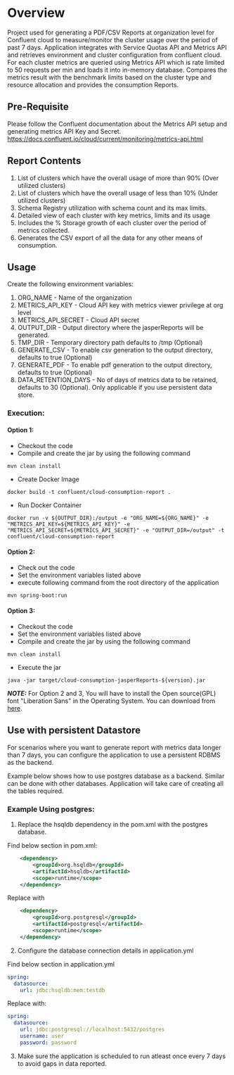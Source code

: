 # Overview

Project used for generating a PDF/CSV Reports at organization level for Confluent cloud to measure/monitor the cluster
usage over the period of past 7 days.
Application integrates with Service Quotas API and Metrics API and retrieves environment and cluster configuration from
confluent cloud.
For each cluster metrics are queried using Metrics API which is rate limited to 50 requests per min and loads it into
in-memory database.
Compares the metrics result with the benchmark limits based on the cluster type and resource allocation and provides the
consumption Reports.

## Pre-Requisite

Please follow the Confluent documentation about the Metrics API setup and generating metrics API Key and Secret.  https://docs.confluent.io/cloud/current/monitoring/metrics-api.html


## Report Contents

1. List of clusters which have the overall usage of more than 90% (Over utilized clusters)
2. List of clusters which have the overall usage of less than 10% (Under utilized clusters)
3. Schema Registry utilization with schema count and its max limits. 
4. Detailed view of each cluster with key metrics, limits and its usage
5. Includes the % Storage growth of each cluster over the period of metrics collected.
6. Generates the CSV export of all the data for any other means of consumption.

## Usage

Create the following environment variables:

1. ORG_NAME - Name of the organization
2. METRICS_API_KEY - Cloud API key with metrics viewer privilege at org level
3. METRICS_API_SECRET - Cloud API secret
4. OUTPUT_DIR - Output directory where the jasperReports will be generated.
5. TMP_DIR - Temporary directory path defaults to /tmp (Optional)
6. GENERATE_CSV - To enable csv generation to the output directory, defaults to true (Optional)
7. GENERATE_PDF - To enable pdf generation to the output directory, defaults to true (Optional)
8. DATA_RETENTION_DAYS - No of days of metrics data to be retained, defaults to 30 (Optional). Only applicable if you
   use persistent data store.

### Execution:

#### Option 1:

- Checkout the code
- Compile and create the jar by using the following command

``` SHELL
mvn clean install
```

- Create Docker Image

``` SHELL
docker build -t confluent/cloud-consumption-report .
```

- Run Docker Container

``` SHELL
docker run -v ${OUTPUT_DIR}:/output -e "ORG_NAME=${ORG_NAME}" -e "METRICS_API_KEY=${METRICS_API_KEY}" -e "METRICS_API_SECRET=${METRICS_API_SECRET}" -e "OUTPUT_DIR=/output" -t confluent/cloud-consumption-report
```

#### Option 2:

- Check out the code
- Set the environment variables listed above
- execute following command from the root directory of the application

``` SHELL
mvn spring-boot:run
```

#### Option 3:

- Checkout the code
- Set the environment variables listed above
- Compile and create the jar by using the following command

``` SHELL
mvn clean install
```

- Execute the jar

``` SHELL
java -jar target/cloud-consumption-jasperReports-${version}.jar 
```

**_NOTE:_**  For Option 2 and 3, You will have to install the Open source(GPL) font "Liberation Sans" in the Operating
System. You can download from [here](https://dl.dafont.com/dl/?f=liberation_sans).

## Use with persistent Datastore

For scenarios where you want to generate report with metrics data longer than 7 days, you can configure the application
to use a persistent RDBMS as the backend.

Example below shows how to use postgres database as a backend. Similar can be done with other databases.
Application will take care of creating all the tables required.

### Example Using postgres:

1. Replace the hsqldb dependency in the pom.xml with the postgres database.

Find below section in pom.xml:

``` xml
    <dependency>
        <groupId>org.hsqldb</groupId>
        <artifactId>hsqldb</artifactId>
        <scope>runtime</scope>
    </dependency>
```

Replace with

``` xml
    <dependency>
        <groupId>org.postgresql</groupId>
        <artifactId>postgresql</artifactId>
        <scope>runtime</scope>
    </dependency>
```

2. Configure the database connection details in application.yml

Find below section in application.yml

``` yml
spring:
  datasource:
    url: jdbc:hsqldb:mem:testdb
```

Replace with:

``` yml
spring:
  datasource:
    url: jdbc:postgresql://localhost:5432/postgres
    username: user
    password: password
```

3. Make sure the application is scheduled to run atleast once every 7 days to avoid gaps in data reported.
